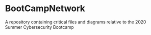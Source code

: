 # BootCampNetwork
A repository containing critical files and diagrams relative to the 2020 Summer Cybersecurity Bootcamp
